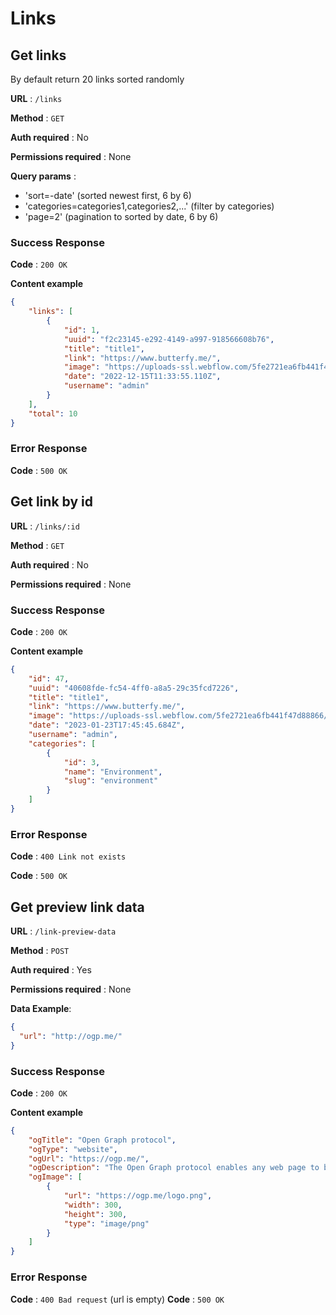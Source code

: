 # Links

## Get links

By default return 20 links sorted randomly

**URL** : `/links`

**Method** : `GET`

**Auth required** : No

**Permissions required** : None

**Query params** :

- 'sort=-date' (sorted newest first, 6 by 6)
- 'categories=categories1,categories2,...' (filter by categories)
- 'page=2' (pagination to sorted by date, 6 by 6)

### Success Response

**Code** : `200 OK`

**Content example**

```json
{
    "links": [
        {
            "id": 1,
            "uuid": "f2c23145-e292-4149-a997-918566608b76",
            "title": "title1",
            "link": "https://www.butterfy.me/",
            "image": "https://uploads-ssl.webflow.com/5fe2721ea6fb441f47d88866/5fe2726881e6e52053a0217c_Butterfy_Logo-p-500.png",
            "date": "2022-12-15T11:33:55.110Z",
            "username": "admin"
        }
    ],
    "total": 10
}
```

### Error Response

**Code** : `500 OK`


## Get link by id

**URL** : `/links/:id`

**Method** : `GET`

**Auth required** : No

**Permissions required** : None

### Success Response

**Code** : `200 OK`

**Content example**

```json
{
    "id": 47,
    "uuid": "40608fde-fc54-4ff0-a8a5-29c35fcd7226",
    "title": "title1",
    "link": "https://www.butterfy.me/",
    "image": "https://uploads-ssl.webflow.com/5fe2721ea6fb441f47d88866/5fe2726881e6e52053a0217c_Butterfy_Logo-p-500.png",
    "date": "2023-01-23T17:45:45.684Z",
    "username": "admin",
    "categories": [
        {
            "id": 3,
            "name": "Environment",
            "slug": "environment"
        }
    ]
}
```

### Error Response

**Code** : `400 Link not exists`

**Code** : `500 OK`


## Get preview link data

**URL** : `/link-preview-data`

**Method** : `POST`

**Auth required** : Yes

**Permissions required** : None

**Data Example**:
```json
{
  "url": "http://ogp.me/"
}
```

### Success Response

**Code** : `200 OK`

**Content example**

```json
{
    "ogTitle": "Open Graph protocol",
    "ogType": "website",
    "ogUrl": "https://ogp.me/",
    "ogDescription": "The Open Graph protocol enables any web page to become a rich object in a social graph.",
    "ogImage": [
        {
            "url": "https://ogp.me/logo.png",
            "width": 300,
            "height": 300,
            "type": "image/png"
        }
    ]
}
```

### Error Response

**Code** : `400 Bad request` (url is empty)
**Code** : `500 OK`
